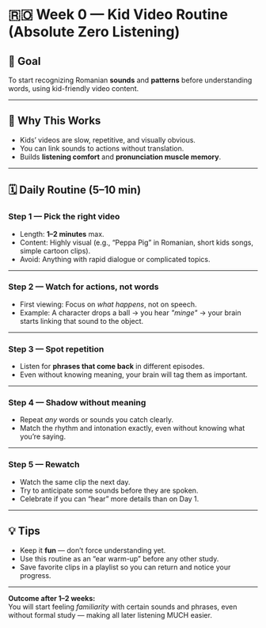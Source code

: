 # 🇷🇴 Week 0 — Kid Video Routine (Absolute Zero Listening)

## 🎯 Goal
To start recognizing Romanian **sounds** and **patterns** before understanding words, using kid-friendly video content.

---

## 📌 Why This Works
- Kids’ videos are slow, repetitive, and visually obvious.
- You can link sounds to actions without translation.
- Builds **listening comfort** and **pronunciation muscle memory**.

---

## 🗓 Daily Routine (5–10 min)

### **Step 1 — Pick the right video**
- Length: **1–2 minutes** max.
- Content: Highly visual (e.g., “Peppa Pig” in Romanian, short kids songs, simple cartoon clips).
- Avoid: Anything with rapid dialogue or complicated topics.

---

### **Step 2 — Watch for actions, not words**
- First viewing: Focus on *what happens*, not on speech.
- Example: A character drops a ball → you hear *"minge"* → your brain starts linking that sound to the object.

---

### **Step 3 — Spot repetition**
- Listen for **phrases that come back** in different episodes.
- Even without knowing meaning, your brain will tag them as important.

---

### **Step 4 — Shadow without meaning**
- Repeat *any* words or sounds you catch clearly.
- Match the rhythm and intonation exactly, even without knowing what you’re saying.

---

### **Step 5 — Rewatch**
- Watch the same clip the next day.
- Try to anticipate some sounds before they are spoken.
- Celebrate if you can “hear” more details than on Day 1.

---

## 💡 Tips
- Keep it **fun** — don’t force understanding yet.
- Use this routine as an “ear warm-up” before any other study.
- Save favorite clips in a playlist so you can return and notice your progress.

---

**Outcome after 1–2 weeks:**  
You will start feeling *familiarity* with certain sounds and phrases, even without formal study — making all later listening MUCH easier.
